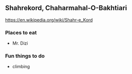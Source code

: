 ## Shahrekord, Chaharmahal-O-Bakhtiari
https://en.wikipedia.org/wiki/Shahr-e_Kord

### Places to eat
- Mr. Dizi

### Fun things to do
- climbing
